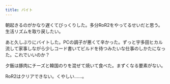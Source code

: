 ```yaml
---
title: バイト
---
```


朝起きるのがかなり遅くてびっくりした。多分RoR2をやってるせいだと思う。生活リズムを取り戻したい。

あと久しぶりにバイトした。PCの調子が悪くて辛かった。ずっと宇多田ヒカル流して家事しながら少しコード書いてビルドを待つみたいな仕事のしかたになった。これでいいのか？

夕飯は豚肉にチーズと韓国のりを混ぜて焼いて食べた。まずくなる要素がない。

RoR2はクリアできない。くやしい……。